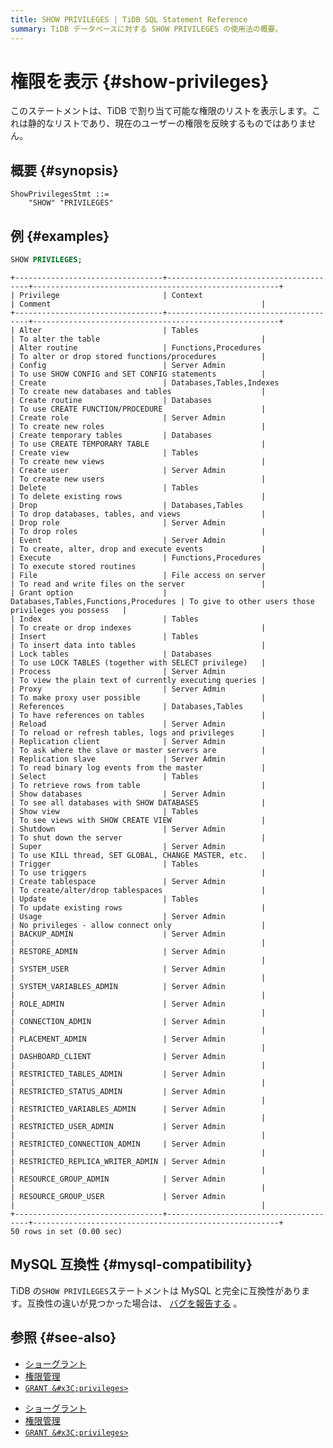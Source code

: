 ```yaml
---
title: SHOW PRIVILEGES | TiDB SQL Statement Reference
summary: TiDB データベースに対する SHOW PRIVILEGES の使用法の概要。
---
```


# 権限を表示 {#show-privileges}

このステートメントは、TiDB で割り当て可能な権限のリストを表示します。これは静的なリストであり、現在のユーザーの権限を反映するものではありません。

## 概要 {#synopsis}

```ebnf+diagram
ShowPrivilegesStmt ::=
    "SHOW" "PRIVILEGES"
```

## 例 {#examples}

```sql
SHOW PRIVILEGES;
```

    +---------------------------------+---------------------------------------+-------------------------------------------------------+
    | Privilege                       | Context                               | Comment                                               |
    +---------------------------------+---------------------------------------+-------------------------------------------------------+
    | Alter                           | Tables                                | To alter the table                                    |
    | Alter routine                   | Functions,Procedures                  | To alter or drop stored functions/procedures          |
    | Config                          | Server Admin                          | To use SHOW CONFIG and SET CONFIG statements          |
    | Create                          | Databases,Tables,Indexes              | To create new databases and tables                    |
    | Create routine                  | Databases                             | To use CREATE FUNCTION/PROCEDURE                      |
    | Create role                     | Server Admin                          | To create new roles                                   |
    | Create temporary tables         | Databases                             | To use CREATE TEMPORARY TABLE                         |
    | Create view                     | Tables                                | To create new views                                   |
    | Create user                     | Server Admin                          | To create new users                                   |
    | Delete                          | Tables                                | To delete existing rows                               |
    | Drop                            | Databases,Tables                      | To drop databases, tables, and views                  |
    | Drop role                       | Server Admin                          | To drop roles                                         |
    | Event                           | Server Admin                          | To create, alter, drop and execute events             |
    | Execute                         | Functions,Procedures                  | To execute stored routines                            |
    | File                            | File access on server                 | To read and write files on the server                 |
    | Grant option                    | Databases,Tables,Functions,Procedures | To give to other users those privileges you possess   |
    | Index                           | Tables                                | To create or drop indexes                             |
    | Insert                          | Tables                                | To insert data into tables                            |
    | Lock tables                     | Databases                             | To use LOCK TABLES (together with SELECT privilege)   |
    | Process                         | Server Admin                          | To view the plain text of currently executing queries |
    | Proxy                           | Server Admin                          | To make proxy user possible                           |
    | References                      | Databases,Tables                      | To have references on tables                          |
    | Reload                          | Server Admin                          | To reload or refresh tables, logs and privileges      |
    | Replication client              | Server Admin                          | To ask where the slave or master servers are          |
    | Replication slave               | Server Admin                          | To read binary log events from the master             |
    | Select                          | Tables                                | To retrieve rows from table                           |
    | Show databases                  | Server Admin                          | To see all databases with SHOW DATABASES              |
    | Show view                       | Tables                                | To see views with SHOW CREATE VIEW                    |
    | Shutdown                        | Server Admin                          | To shut down the server                               |
    | Super                           | Server Admin                          | To use KILL thread, SET GLOBAL, CHANGE MASTER, etc.   |
    | Trigger                         | Tables                                | To use triggers                                       |
    | Create tablespace               | Server Admin                          | To create/alter/drop tablespaces                      |
    | Update                          | Tables                                | To update existing rows                               |
    | Usage                           | Server Admin                          | No privileges - allow connect only                    |
    | BACKUP_ADMIN                    | Server Admin                          |                                                       |
    | RESTORE_ADMIN                   | Server Admin                          |                                                       |
    | SYSTEM_USER                     | Server Admin                          |                                                       |
    | SYSTEM_VARIABLES_ADMIN          | Server Admin                          |                                                       |
    | ROLE_ADMIN                      | Server Admin                          |                                                       |
    | CONNECTION_ADMIN                | Server Admin                          |                                                       |
    | PLACEMENT_ADMIN                 | Server Admin                          |                                                       |
    | DASHBOARD_CLIENT                | Server Admin                          |                                                       |
    | RESTRICTED_TABLES_ADMIN         | Server Admin                          |                                                       |
    | RESTRICTED_STATUS_ADMIN         | Server Admin                          |                                                       |
    | RESTRICTED_VARIABLES_ADMIN      | Server Admin                          |                                                       |
    | RESTRICTED_USER_ADMIN           | Server Admin                          |                                                       |
    | RESTRICTED_CONNECTION_ADMIN     | Server Admin                          |                                                       |
    | RESTRICTED_REPLICA_WRITER_ADMIN | Server Admin                          |                                                       |
    | RESOURCE_GROUP_ADMIN            | Server Admin                          |                                                       |
    | RESOURCE_GROUP_USER             | Server Admin                          |                                                       |
    +---------------------------------+---------------------------------------+-------------------------------------------------------+
    50 rows in set (0.00 sec)

## MySQL 互換性 {#mysql-compatibility}

TiDB の`SHOW PRIVILEGES`ステートメントは MySQL と完全に互換性があります。互換性の違いが見つかった場合は、 [バグを報告する](https://docs.pingcap.com/tidb/stable/support) 。

## 参照 {#see-also}

<CustomContent platform="tidb">

-   [ショーグラント](/sql-statements/sql-statement-show-grants.md)
-   [権限管理](/privilege-management.md)
-   [`GRANT &#x3C;privileges>`](/sql-statements/sql-statement-grant-privileges.md)

</CustomContent>

<CustomContent platform="tidb-cloud">

-   [ショーグラント](/sql-statements/sql-statement-show-grants.md)
-   [権限管理](https://docs.pingcap.com/tidb/stable/privilege-management)
-   [`GRANT &#x3C;privileges>`](/sql-statements/sql-statement-grant-privileges.md)

</CustomContent>
